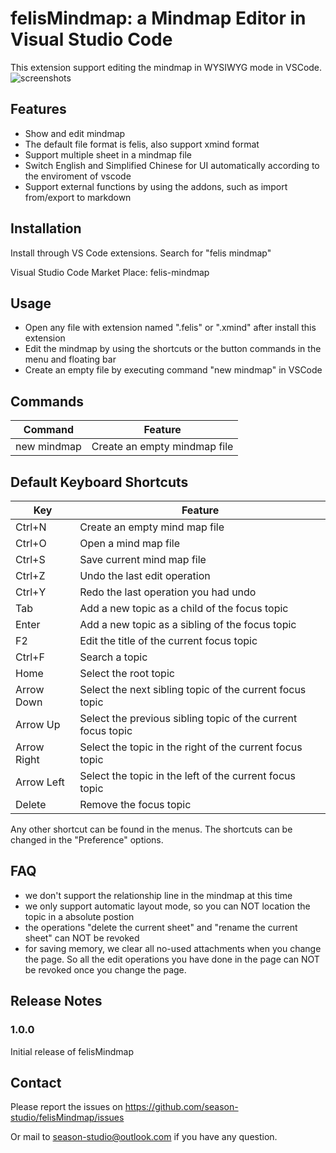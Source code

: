 # felisMindmap: a Mindmap Editor in Visual Studio Code
This extension support editing the mindmap in WYSIWYG mode in VSCode.
![screenshots](https://season-studio.github.io/felis-mindmap/screensnapshot.png)

## Features
- Show and edit mindmap
- The default file format is felis, also support xmind format
- Support multiple sheet in a mindmap file
- Switch English and Simplified Chinese for UI automatically according to the enviroment of vscode
- Support external functions by using the addons, such as import from/export to markdown

## Installation
Install through VS Code extensions. Search for "felis mindmap"

Visual Studio Code Market Place: felis-mindmap

## Usage
- Open any file with extension named ".felis" or ".xmind" after install this extension
- Edit the mindmap by using the shortcuts or the button commands in the menu and floating bar
- Create an empty file by executing command "new mindmap" in VSCode

## Commands
|Command|Feature|
|-------|-------|
|new mindmap|Create an empty mindmap file|

## Default Keyboard Shortcuts
|Key|Feature|
|---|-------|
|Ctrl+N|Create an empty mind map file|
|Ctrl+O|Open a mind map file|
|Ctrl+S|Save current mind map file|
|Ctrl+Z|Undo the last edit operation|
|Ctrl+Y|Redo the last operation you had undo|
|Tab|Add a new topic as a child of the focus topic|
|Enter|Add a new topic as a sibling of the focus topic|
|F2|Edit the title of the current focus topic|
|Ctrl+F|Search a topic|
|Home|Select the root topic|
|Arrow Down|Select the next sibling topic of the current focus topic|
|Arrow Up|Select the previous sibling topic of the current focus topic|
|Arrow Right|Select the topic in the right of the current focus topic|
|Arrow Left|Select the topic in the left of the current focus topic|
|Delete|Remove the focus topic|

Any other shortcut can be found in the menus. 
The shortcuts can be changed in the "Preference" options.

## FAQ
- we don't support the relationship line in the mindmap at this time
- we only support automatic layout mode, so you can NOT location the topic in a absolute postion
- the operations "delete the current sheet" and "rename the current sheet" can NOT be revoked
- for saving memory, we clear all no-used attachments when you change the page. So all the edit operations you have done in the page can NOT be revoked once you change the page.

## Release Notes

### 1.0.0

Initial release of felisMindmap

## Contact
Please report the issues on https://github.com/season-studio/felisMindmap/issues

Or mail to [season-studio@outlook.com](mailto:season-studio@outlook.com) if you have any question.
